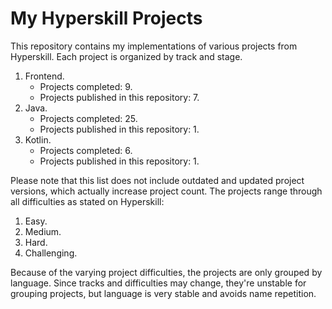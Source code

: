 # My Hyperskill Projects

This repository contains my implementations of various projects from Hyperskill. Each project is organized by track and stage.
1. Frontend.
   * Projects completed: 9.
   * Projects published in this repository: 7.
2. Java.
   * Projects completed: 25.
   * Projects published in this repository: 1.
3. Kotlin.
   * Projects completed: 6.
   * Projects published in this repository: 1.
  
Please note that this list does not include outdated and updated project versions, which actually increase project count.
The projects range through all difficulties as stated on Hyperskill:
1. Easy.
2. Medium.
3. Hard.
4. Challenging.

Because of the varying project difficulties, the projects are only grouped by language. Since tracks and difficulties may change, they're unstable for grouping projects, but language is very stable and avoids name repetition.
